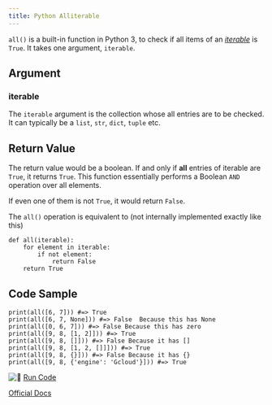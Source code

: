```yaml
---
title: Python Alliterable
---
```

`all()` is a built-in function in Python 3, to check if all items of an [_iterable_](https://docs.python.org/3/glossary.html#term-iterable) is `True`. It takes one argument, `iterable`.

## Argument

### iterable

The `iterable` argument is the collection whose all entries are to be checked. It can typically be a `list`, `str`, `dict`, `tuple` etc.

## Return Value

The return value would be a boolean. If and only if **all** entries of iterable are `True`, it returns `True`. This function essentially performs a Boolean `AND` operation over all elements.

If even one of them is not `True`, it would return `False`.

The `all()` operation is equivalent to (not internally implemented exactly like this)

    def all(iterable):
        for element in iterable:
            if not element:
                return False
        return True

## Code Sample

    print(all([6, 7])) #=> True
    print(all([6, 7, None])) #=> False  Because this has None
    print(all([0, 6, 7])) #=> False Because this has zero
    print(all([9, 8, [1, 2]])) #=> True
    print(all([9, 8, []])) #=> False Because it has []
    print(all([9, 8, [1, 2, []]])) #=> True
    print(all([9, 8, {}])) #=> False Because it has {}
    print(all([9, 8, {'engine': 'Gcloud'}])) #=> True

![:rocket:](//forum.freecodecamp.com/images/emoji/emoji_one/rocket.png?v=2 ":rocket:") [Run Code](https://repl.it/CL9U/0)

[Official Docs](https://docs.python.org/3/library/functions.html#all)